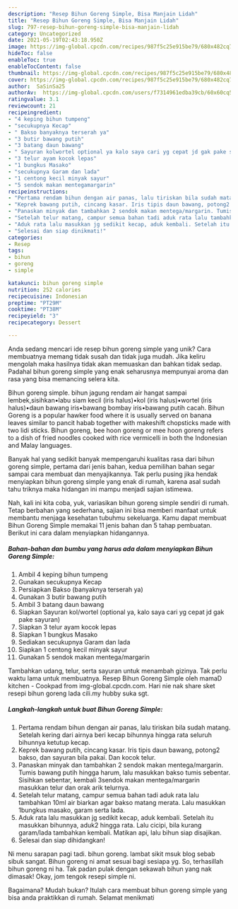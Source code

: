 ```yaml
---
description: "Resep Bihun Goreng Simple, Bisa Manjain Lidah"
title: "Resep Bihun Goreng Simple, Bisa Manjain Lidah"
slug: 797-resep-bihun-goreng-simple-bisa-manjain-lidah
category: Uncategorized
date: 2021-05-19T02:43:18.950Z
image: https://img-global.cpcdn.com/recipes/987f5c25e915be79/680x482cq70/bihun-goreng-simple-foto-resep-utama.jpg
hideToc: false
enableToc: true
enableTocContent: false
thumbnail: https://img-global.cpcdn.com/recipes/987f5c25e915be79/680x482cq70/bihun-goreng-simple-foto-resep-utama.jpg
cover: https://img-global.cpcdn.com/recipes/987f5c25e915be79/680x482cq70/bihun-goreng-simple-foto-resep-utama.jpg
author:  SaSinSa25
authorAv:  https://img-global.cpcdn.com/users/f7314961edba39cb/60x60cq50/avatar.jpg
ratingvalue: 3.1
reviewcount: 21
recipeingredient:
- "4 keping bihun tumpeng"
- "secukupnya Kecap"
- " Bakso banyaknya terserah ya"
- "3 butir bawang putih"
- "3 batang daun bawang"
- " Sayuran kolwortel optional ya kalo saya cari yg cepat jd gak pake sayuran"
- "3 telur ayam kocok lepas"
- "1 bungkus Masako"
- "secukupnya Garam dan lada"
- "1 centong kecil minyak sayur"
- "5 sendok makan mentegamargarin"
recipeinstructions:
- "Pertama rendam bihun dengan air panas, lalu tiriskan bila sudah matang. Setelah kering dari airnya beri kecap bihunnya hingga rata seluruh bihunnya ketutup kecap."
- "Keprek bawang putih, cincang kasar. Iris tipis daun bawang, potong2 bakso, dan sayuran bila pakai. Dan kocok telur."
- "Panaskan minyak dan tambahkan 2 sendok makan mentega/margarin. Tumis bawang putih hingga harum, lalu masukkan bakso tumis sebentar. Sisihkan sebentar, kembali 3sendok makan mentega/margarin masukkan telur dan orak arik telurnya."
- "Setelah telur matang, campur semua bahan tadi aduk rata lalu tambahkan 10ml air biarkan agar bakso matang merata. Lalu masukkan 1bungkus masako, garam serta lada."
- "Aduk rata lalu masukkan jg sedikit kecap, aduk kembali. Setelah itu masukkan bihunnya, aduk2 hingga rata. Lalu cicipi, bila kurang garam/lada tambahkan kembali. Matikan api, lalu bihun siap disajikan."
- "Selesai dan siap dinikmati!"
categories:
- Resep
tags:
- bihun
- goreng
- simple

katakunci: bihun goreng simple 
nutrition: 252 calories
recipecuisine: Indonesian
preptime: "PT29M"
cooktime: "PT38M"
recipeyield: "3"
recipecategory: Dessert

---
```



Anda sedang mencari ide resep bihun goreng simple yang unik? Cara membuatnya memang tidak susah dan tidak juga mudah. Jika keliru mengolah maka hasilnya tidak akan memuaskan dan bahkan tidak sedap. Padahal bihun goreng simple yang enak seharusnya mempunyai aroma dan rasa yang bisa memancing selera kita.


Bihun goreng simple. bihun jagung rendam air hangat sampai lembek,sisihkan•labu siam kecil (iris halus)•kol (iris halus)•wortel (iris halus)•daun bawang iris•bawang bombay iris•bawang putih cacah. Bihun Goreng is a popular hawker food where it is usually served on banana leaves similar to pancit habab together with makeshift chopsticks made with two lidi sticks. Bihun goreng, bee hoon goreng or mee hoon goreng refers to a dish of fried noodles cooked with rice vermicelli in both the Indonesian and Malay languages.

Banyak hal yang sedikit banyak mempengaruhi kualitas rasa dari bihun goreng simple, pertama dari jenis bahan, kedua pemilihan bahan segar sampai cara membuat dan menyajikannya. Tak perlu pusing jika hendak menyiapkan bihun goreng simple yang enak di rumah, karena asal sudah tahu triknya maka hidangan ini mampu menjadi sajian istimewa.


Nah, kali ini kita coba, yuk, variasikan bihun goreng simple sendiri di rumah. Tetap berbahan yang sederhana, sajian ini bisa memberi manfaat untuk membantu menjaga kesehatan tubuhmu sekeluarga. Kamu dapat membuat Bihun Goreng Simple memakai 11 jenis bahan dan 5 tahap pembuatan. Berikut ini cara dalam menyiapkan hidangannya.

<!--inarticleads1-->

##### Bahan-bahan dan bumbu yang harus ada dalam menyiapkan Bihun Goreng Simple:

1. Ambil 4 keping bihun tumpeng
1. Gunakan secukupnya Kecap
1. Persiapkan  Bakso (banyaknya terserah ya)
1. Gunakan 3 butir bawang putih
1. Ambil 3 batang daun bawang
1. Siapkan  Sayuran kol/wortel (optional ya, kalo saya cari yg cepat jd gak pake sayuran)
1. Siapkan 3 telur ayam kocok lepas
1. Siapkan 1 bungkus Masako
1. Sediakan secukupnya Garam dan lada
1. Siapkan 1 centong kecil minyak sayur
1. Gunakan 5 sendok makan mentega/margarin


Tambahkan udang, telur, serta sayuran untuk menambah gizinya. Tak perlu waktu lama untuk membuatnya. Resep Bihun Goreng Simple oleh mamaD kitchen - Cookpad from img-global.cpcdn.com. Hari nie nak share sket resepi bihun goreng lada cili.my hubby suka sgt. 

<!--inarticleads2-->

##### Langkah-langkah untuk buat Bihun Goreng Simple:

1. Pertama rendam bihun dengan air panas, lalu tiriskan bila sudah matang. Setelah kering dari airnya beri kecap bihunnya hingga rata seluruh bihunnya ketutup kecap.
1. Keprek bawang putih, cincang kasar. Iris tipis daun bawang, potong2 bakso, dan sayuran bila pakai. Dan kocok telur.
1. Panaskan minyak dan tambahkan 2 sendok makan mentega/margarin. Tumis bawang putih hingga harum, lalu masukkan bakso tumis sebentar. Sisihkan sebentar, kembali 3sendok makan mentega/margarin masukkan telur dan orak arik telurnya.
1. Setelah telur matang, campur semua bahan tadi aduk rata lalu tambahkan 10ml air biarkan agar bakso matang merata. Lalu masukkan 1bungkus masako, garam serta lada.
1. Aduk rata lalu masukkan jg sedikit kecap, aduk kembali. Setelah itu masukkan bihunnya, aduk2 hingga rata. Lalu cicipi, bila kurang garam/lada tambahkan kembali. Matikan api, lalu bihun siap disajikan.
1. Selesai dan siap dihidangkan!

Ni menu sarapan pagi tadi. bihun goreng. lambat sikit msuk blog sebab sibuk sangat. Bihun goreng ni amat sesuai bagi sesiapa yg. So, terhasillah bihun goreng ni ha. Tak padan pulak dengan sekawah bihun yang nak dimasak! Okay, jom tengok resepi simple ni. 

Bagaimana? Mudah bukan? Itulah cara membuat bihun goreng simple yang bisa anda praktikkan di rumah. Selamat menikmati
